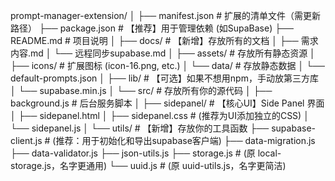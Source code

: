 prompt-manager-extension/
│
├── manifest.json                # 扩展的清单文件（需更新路径）
├── package.json                 # 【推荐】用于管理依赖 (如SupaBase)
├── README.md                    # 项目说明
│
├── docs/                        # 【新增】存放所有的文档
│   ├── 需求内容.md
│   └── 远程同步supabase.md
│
├── assets/                      # 存放所有静态资源
│   ├── icons/                   # 扩展图标 (icon-16.png, etc.)
│   └── data/                    # 存放静态数据
│       └── default-prompts.json
│
├── lib/                         # 【可选】如果不想用npm，手动放第三方库
│   └── supabase.min.js
│
└── src/                         # 存放所有你的源代码
    │
    ├── background.js            # 后台服务脚本
    │
    ├── sidepanel/               # 【核心UI】Side Panel 界面
    │   ├── sidepanel.html
    │   ├── sidepanel.css        # (推荐为UI添加独立的CSS)
    │   └── sidepanel.js
    │
    └── utils/                   # 【新增】存放你的工具函数
        ├── supabase-client.js   # (推荐：用于初始化和导出supabase客户端)
        ├── data-migration.js
        ├── data-validator.js
        ├── json-utils.js
        ├── storage.js           # (原 local-storage.js，名字更通用)
        └── uuid.js              # (原 uuid-utils.js，名字更简洁)